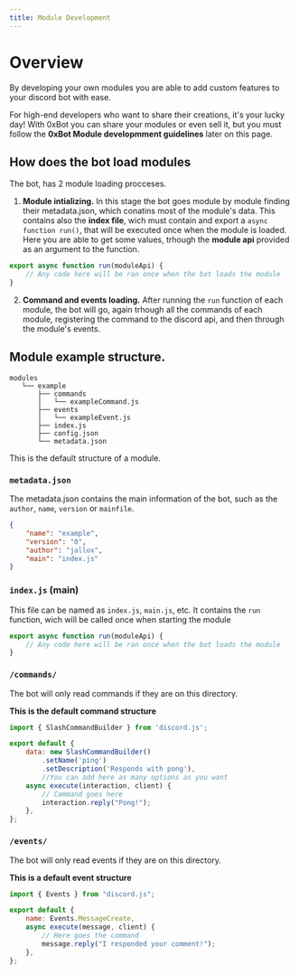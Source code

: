 ```yaml
---
title: Module Development
---
```


# Overview
By developing your own modules you are able to add custom features to your discord bot with ease. 

For high-end developers who want to share their creations, it's your lucky day! With 0xBot you can share your modules or even sell it, but you must follow the **0xBot Module developmment guidelines** later on this page.

## How does the bot load modules
The bot, has 2 module loading procceses. 

1. **Module intializing.** In this stage the bot goes module by module finding their metadata.json, which conatins most of the module's data. This contains also the **index file**, wich must contain and export a `async function run()`, that will be executed once when the module is loaded. Here you are able to get some values, trhough the **module api** provided as an argument to the function.
```js
export async function run(moduleApi) {
    // Any code here will be ran once when the bot loads the module
}
```

2. **Command and events loading.** After running the `run` function of each module, the bot will go, again trhough all the commands of each module, registering the command to the discord api, and then through the module's events.

## Module example structure.

```
modules
   └── example
       ├── commands
       │   └── exampleCommand.js
       ├── events
       │   └── exampleEvent.js
       ├── index.js
       ├── config.json
       └── metadata.json
```

This is the default structure of a module.

### `metadata.json`
The metadata.json contains the main information of the bot, such as the `author`, `name`, `version` or `mainfile`.
```json
{
    "name": "example",
    "version": "0",
    "author": "jallox",
    "main": "index.js"
}
```

### `index.js` (main)
This file can be named as `index.js`, `main.js`, etc. It contains the `run` function, wich will be called once when starting the module
```js
export async function run(moduleApi) {
    // Any code here will be ran once when the bot loads the module
}
```

### `/commands/`
The bot will only read commands if they are on this directory. 

**This is the default command structure**
```js
import { SlashCommandBuilder } from 'discord.js';

export default {
	data: new SlashCommandBuilder()
		.setName('ping')
		.setDescription('Responds with pong'),
		//You can add here as many options as you want 
	async execute(interaction, client) {
		// Command goes here
        interaction.reply("Pong!");
	},
};
```

### `/events/`
The bot will only read events if they are on this directory.

**This is a default event structure**
```js
import { Events } from "discord.js";

export default {
	name: Events.MessageCreate,
	async execute(message, client) {
		// Here goes the command
        message.reply("I responded your comment!");
	},
};
```

